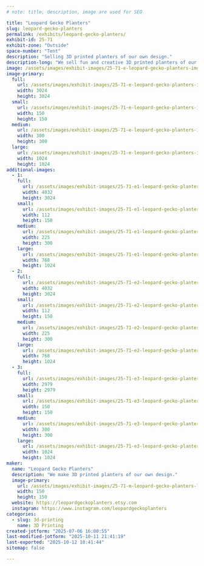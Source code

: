 ```yaml
---
# note: title, description, image are used for SEO

title: "Leopard Gecko Planters"
slug: leopard-gecko-planters
permalink: /exhibits/leopard-gecko-planters/
exhibit-id: 25-71
exhibit-zone: "Outside"
space-number: "Tent"
description: "Selling 3D printed planters of our own design."
description-long: "We sell fun and creative 3D printed planters of our design."
image: /assets/images/exhibit-images/25-71-e-leopard-gecko-planters-img-4208-300x300.jpeg
image-primary: 
  full:
    url: /assets/images/exhibit-images/25-71-e-leopard-gecko-planters-img-4208-full.jpeg
    width: 3024
    height: 3024
  small:
    url: /assets/images/exhibit-images/25-71-e-leopard-gecko-planters-img-4208-150x150.jpeg
    width: 150
    height: 150
  medium:
    url: /assets/images/exhibit-images/25-71-e-leopard-gecko-planters-img-4208-300x300.jpeg
    width: 300
    height: 300
  large:
    url: /assets/images/exhibit-images/25-71-e-leopard-gecko-planters-img-4208-1024x1024.jpeg
    width: 1024
    height: 1024
additional-images: 
  - 1:
    full:
      url: /assets/images/exhibit-images/25-71-e1-leopard-gecko-planters-img-4410-full.jpeg
      width: 4032
      height: 3024
    small:
      url: /assets/images/exhibit-images/25-71-e1-leopard-gecko-planters-img-4410-112x150.jpeg
      width: 112
      height: 150
    medium:
      url: /assets/images/exhibit-images/25-71-e1-leopard-gecko-planters-img-4410-225x300.jpeg
      width: 225
      height: 300
    large:
      url: /assets/images/exhibit-images/25-71-e1-leopard-gecko-planters-img-4410-768x1024.jpeg
      width: 768
      height: 1024
  - 2:
    full:
      url: /assets/images/exhibit-images/25-71-e2-leopard-gecko-planters-img-4326-full.jpeg
      width: 4032
      height: 3024
    small:
      url: /assets/images/exhibit-images/25-71-e2-leopard-gecko-planters-img-4326-112x150.jpeg
      width: 112
      height: 150
    medium:
      url: /assets/images/exhibit-images/25-71-e2-leopard-gecko-planters-img-4326-225x300.jpeg
      width: 225
      height: 300
    large:
      url: /assets/images/exhibit-images/25-71-e2-leopard-gecko-planters-img-4326-768x1024.jpeg
      width: 768
      height: 1024
  - 3:
    full:
      url: /assets/images/exhibit-images/25-71-e3-leopard-gecko-planters-img-3846-full.jpeg
      width: 2979
      height: 2979
    small:
      url: /assets/images/exhibit-images/25-71-e3-leopard-gecko-planters-img-3846-150x150.jpeg
      width: 150
      height: 150
    medium:
      url: /assets/images/exhibit-images/25-71-e3-leopard-gecko-planters-img-3846-300x300.jpeg
      width: 300
      height: 300
    large:
      url: /assets/images/exhibit-images/25-71-e3-leopard-gecko-planters-img-3846-1024x1024.jpeg
      width: 1024
      height: 1024
maker: 
  name: "Leopard Gecko Planters"
  description: "We make 3D printed planters of our own design."
  image-primary:
    url: /assets/images/exhibit-images/25-71-m-leopard-gecko-planters-leopard-gecko-planters-etsy-icon-a-300x300.jpg
    width: 150
    height: 150
  website: https://leopardgeckoplanters.etsy.com
  instagram: https://www.instagram.com/leopardgeckoplanters
categories: 
  - slug: 3d-printing
    name: 3D Printing
created-jotform: "2025-07-06 16:00:55"
last-modified-jotform: "2025-10-11 21:41:19"
last-exported: "2025-10-12 10:41:44"
sitemap: false

---
```

